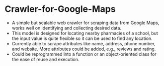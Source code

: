 # Crawler-for-Google-Maps

- A simple but scalable web crawler for scraping data from Google Maps, works well on identifying and collecting desired data.
- This model is designed for locating nearby pharmacies of a school, but the input value is quite flexible so it can be used to find any location.
- Currently able to scrape attributes like name, address, phone number, and website. More attributes could be added, e.g., reviews and rating.
- Could be reprogrammed into a function or an object-oriented class for the ease of reuse and execution.
